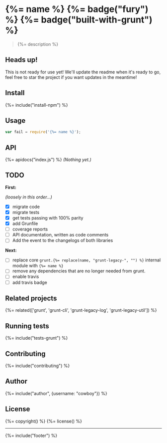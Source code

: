 # {%= name %} {%= badge("fury") %} {%= badge("built-with-grunt") %}

> {%= description %}

## Heads up!

This is not ready for use yet! We'll update the readme when it's ready to go, feel free to star the project if you want updates in the meantime!

## Install
{%= include("install-npm") %}

## Usage

```js
var fail = require('{%= name %}');
```

## API
{%= apidocs("index.js") %}
_(Nothing yet.)_

## TODO

**First:**

_(loosely in this order...)_

- [x] migrate code
- [x] migrate tests
- [x] get tests passing with 100% parity
- [x] add Grunfile
- [ ] coverage reports
- [ ] API documentation, written as code comments
- [ ] Add the event to the changelogs of both libraries

**Next:**

- [ ] replace core `grunt.{%= replace(name, "grunt-legacy-", "") %}` internal module with `{%= name %} `
- [ ] remove any dependencies that are no longer needed from grunt.
- [ ] enable travis
- [ ] add travis badge

## Related projects
{%= related(['grunt', 'grunt-cli', 'grunt-legacy-log', 'grunt-legacy-util']) %}

<!--strip
After all modules are published to npm:
 1. delete the above `related` helper
 2. uncomment the one below
 3. remove the extra `%` after the first delimiter
 4. run `verb`
-->

<!--strip {%%= related([
  'grunt-legacy-config',
  'grunt-legacy-event',
  'grunt-legacy-fail',
  'grunt-legacy-file',
  'grunt-legacy-log',
  'grunt-legacy-option',
  'grunt-legacy-template',
  'grunt-legacy-util'
]) %} -->

## Running tests
{%= include("tests-grunt") %}

## Contributing
{%= include("contributing") %}

## Author
{%= include("author", {username: "cowboy"}) %}

## License
{%= copyright() %}
{%= license() %}

***

{%= include("footer") %}
